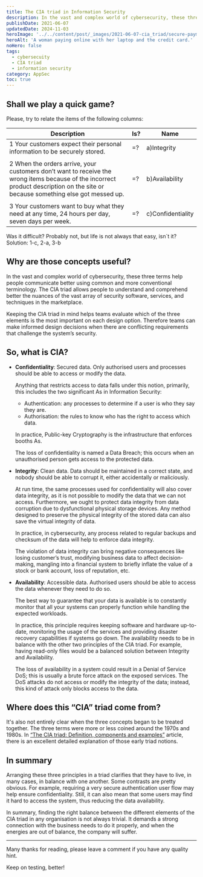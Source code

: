 ```yaml
---
title: The CIA triad in Information Security
description: In the vast and complex world of cybersecurity, these three terms help people communicate better using common and more conventional terminology.
publishDate: 2021-06-07
updatedDate: 2024-11-03
heroImage: '../../content/post/_images/2021-06-07-cia_triad/secure-payment.jpg'
heroAlt: 'A woman paying online with her laptop and the credit card.'
noHero: false
tags:
  - cybersecuity
  - CIA triad
  - information security
category: AppSec
toc: true
---
```



## Shall we play a quick game? 

Please, try to relate the items of the following columns:

| Description | Is? | Name
 --- | --- | ---
1 Your customers expect their personal information to be securely stored. | =? | a)Integrity 
| |
2 When the orders arrive, your customers don’t want to receive the wrong items because of the incorrect product description on the site or because something else got messed up. | =? | b)Availability 
| | 
3 Your customers want to buy what they need at any time, 24 hours per day, seven days per week. | =? | c)Confidentiality


Was it difficult? Probably not, but life is not always that easy, isn´t it? Solution: 1-c, 2-a, 3-b


## Why are those concepts useful?
In the vast and complex world of cybersecurity, these three terms help people communicate better using common and more conventional terminology.  The CIA triad allows people to understand and comprehend better the nuances of the vast array of security software, services, and techniques in the marketplace.

Keeping the CIA triad in mind helps teams evaluate which of the three elements is the most important on each design option. Therefore teams can make informed design decisions when there are conflicting requirements that challenge the system’s security.

## So, what is CIA?

* **Confidentiality**: Secured data. Only authorised users and processes should be able to access or modify the data. 

  Anything that restricts access to data falls under this notion, primarily, this includes the two significant As in Information Security:
    * Authentication: any processes to determine if a user is who they say they are.
    * Authorisation: the rules to know who has the right to access which data.

  In practice, Public-key Cryptography is the infrastructure that enforces booths As. 

  The loss of confidentiality is named a Data Breach; this occurs when an unauthorised person gets access to the protected data.
  

* **Integrity**: Clean data. Data should be maintained in a correct state, and nobody should be able to corrupt it, either accidentally or maliciously.
  
  At run time, the same processes used for confidentiality will also cover data integrity, as it is not possible to modify the data that we can not access. Furthermore, we ought to protect data integrity from data corruption due to dysfunctional physical storage devices. Any method designed to preserve the physical integrity of the stored data can also save the virtual integrity of data.

  In practice, in cybersecurity, any process related to regular backups and checksum of the data will help to enforce data integrity.

  The violation of data integrity can bring negative consequences like losing customer’s trust, modifying business data to affect decision-making, mangling into a financial system to briefly inflate the value of a stock or bank account, loss of reputation, etc.


* **Availability**: Accessible data. Authorised users should be able to access the data whenever they need to do so.

  The best way to guarantee that your data is available is to constantly monitor that all your systems can properly function while handling the expected workloads.

  In practice, this principle requires keeping software and hardware up-to-date, monitoring the usage of the services and providing disaster recovery capabilities if systems go down. The availability needs to be in balance with the other two principles of the CIA triad. For example, having read-only files would be a balanced solution between Integrity and Availability.

  The loss of availability in a system could result in a Denial of Service DoS; this is usually a brute force attack on the exposed services. The DoS attacks do not access or modify the integrity of the data; instead, this kind of attack only blocks access to the data.   

## Where does this “CIA” triad come from?
It's also not entirely clear when the three concepts began to be treated together. The three terms were more or less coined around the 1970s and 1980s. In [“The CIA triad: Definition, components and examples”](https://www.csoonline.com/article/3519908/the-cia-triad-definition-components-and-examples.html) article, there is an excellent detailed explanation of those early triad notions.

## In summary
Arranging these three principles in a triad clarifies that they have to live, in many cases, in balance with one another. Some contrasts are pretty obvious. For example, requiring a very secure authentication user flow may help ensure confidentiality. Still, it can also mean that some users may find it hard to access the system, thus reducing the data availability.

In summary, finding the right balance between the different elements of the CIA triad in any organisation is not always trivial. It demands a strong connection with the business needs to do it properly, and when the energies are out of balance, the company will suffer.

------
Many thanks for reading, please leave a comment if you have any quality hint.

Keep on testing, better!
